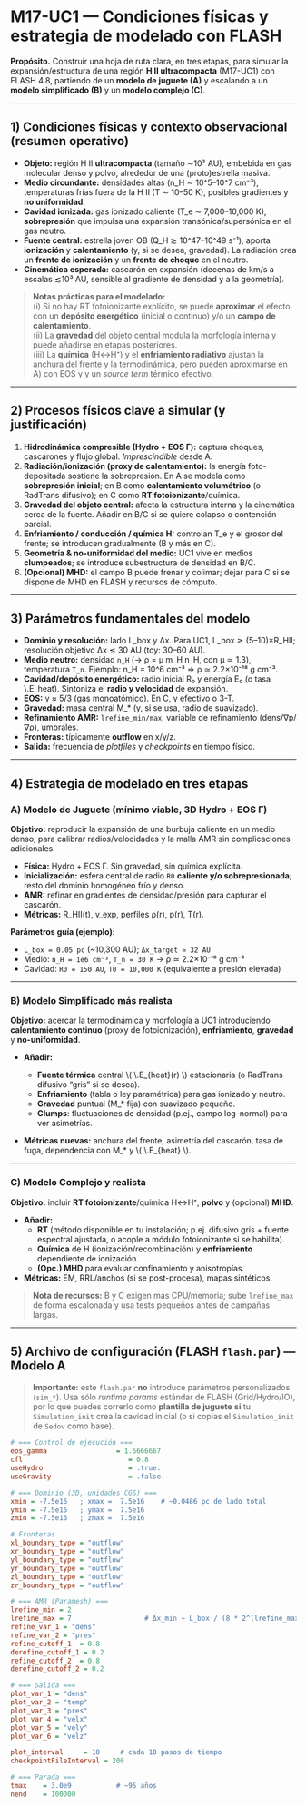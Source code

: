 # M17-UC1 — Condiciones físicas y estrategia de modelado con FLASH

**Propósito.** Construir una hoja de ruta clara, en tres etapas, para simular la expansión/estructura de una región **H II ultracompacta** (M17-UC1) con FLASH 4.8, partiendo de un **modelo de juguete (A)** y escalando a un **modelo simplificado (B)** y un **modelo complejo (C)**.

---

## 1) Condiciones físicas y contexto observacional (resumen operativo)

- **Objeto:** región H II **ultracompacta** (tamaño ∼10³ AU), embebida en gas molecular denso y polvo, alrededor de una (proto)estrella masiva.
- **Medio circundante:** densidades altas (n_H ∼ 10^5–10^7 cm⁻³), temperaturas frías fuera de la H II (T ∼ 10–50 K), posibles gradientes y **no uniformidad**.
- **Cavidad ionizada:** gas ionizado caliente (T_e ∼ 7,000–10,000 K), **sobrepresión** que impulsa una expansión transónica/supersónica en el gas neutro.
- **Fuente central:** estrella joven OB (Q_H ≳ 10^47–10^49 s⁻¹), aporta **ionización** y **calentamiento** (y, si se desea, gravedad). La radiación crea un **frente de ionización** y un **frente de choque** en el neutro.
- **Cinemática esperada:** cascarón en expansión (decenas de km/s a escalas ≲10³ AU, sensible al gradiente de densidad y a la geometría).

> **Notas prácticas para el modelado:**  
> (i) Si no hay RT fotoionizante explícito, se puede **aproximar** el efecto con un **depósito energético** (inicial o continuo) y/o un **campo de calentamiento**.  
> (ii) La **gravedad** del objeto central modula la morfología interna y puede añadirse en etapas posteriores.  
> (iii) La **química** (H↔H⁺) y el **enfriamiento radiativo** ajustan la anchura del frente y la termodinámica, pero pueden aproximarse en A) con EOS γ y un *source term* térmico efectivo.

---

## 2) Procesos físicos clave a simular (y justificación)

1. **Hidrodinámica compresible (Hydro + EOS Γ):** captura choques, cascarones y flujo global. *Imprescindible* desde A.
2. **Radiación/ionización (proxy de calentamiento):** la energía foto-depositada sostiene la sobrepresión. En A se modela como **sobrepresión inicial**; en B como **calentamiento volumétrico** (o RadTrans difusivo); en C como **RT fotoionizante**/química.
3. **Gravedad del objeto central:** afecta la estructura interna y la cinemática cerca de la fuente. Añadir en B/C si se quiere colapso o contención parcial.
4. **Enfriamiento / conducción / química H:** controlan T_e y el grosor del frente; se introducen gradualmente (B y más en C).
5. **Geometría & no-uniformidad del medio:** UC1 vive en medios **clumpeados**; se introduce subestructura de densidad en B/C.
6. **(Opcional) MHD:** el campo B puede frenar y colimar; dejar para C si se dispone de MHD en FLASH y recursos de cómputo.

---

## 3) Parámetros fundamentales del modelo

- **Dominio y resolución:** lado L_box y Δx. Para UC1, L_box ≳ (5–10)×R_HII; resolución objetivo Δx ≲ 30 AU (toy: 30–60 AU).  
- **Medio neutro:** densidad `n_H` (→ ρ = μ m_H n_H, con μ ≃ 1.3), temperatura `T_n`. Ejemplo: n_H = 10^6 cm⁻³ ⇒ ρ ≃ 2.2×10⁻¹⁸ g cm⁻³.
- **Cavidad/depósito energético:** radio inicial R₀ y energía E₀ (o tasa \\.E_heat). Sintoniza el **radio y velocidad** de expansión.
- **EOS:** γ ≈ 5/3 (gas monoatómico). En C, γ efectivo o 3-T.
- **Gravedad:** masa central M_* (y, si se usa, radio de suavizado).
- **Refinamiento AMR:** `lrefine_min/max`, variable de refinamiento (dens/∇p/∇ρ), umbrales.
- **Fronteras:** típicamente **outflow** en x/y/z.
- **Salida:** frecuencia de *plotfiles* y *checkpoints* en tiempo físico.

---

## 4) Estrategia de modelado en **tres etapas**

### A) **Modelo de Juguete** (mínimo viable, 3D Hydro + EOS Γ)
**Objetivo:** reproducir la expansión de una burbuja caliente en un medio denso, para calibrar radios/velocidades y la malla AMR sin complicaciones adicionales.

- **Física:** Hydro + EOS Γ. Sin gravedad, sin química explícita.  
- **Inicialización:** esfera central de radio `R0` **caliente y/o sobrepresionada**; resto del dominio homogéneo frío y denso.  
- **AMR:** refinar en gradientes de densidad/presión para capturar el cascarón.  
- **Métricas:** R_HII(t), v_exp, perfiles ρ(r), p(r), T(r).

**Parámetros guía (ejemplo):**
- `L_box = 0.05 pc` (~10,300 AU); `Δx_target ≃ 32 AU`  
- Medio: `n_H = 1e6 cm⁻³`, `T_n = 30 K` → ρ ≃ 2.2×10⁻¹⁸ g cm⁻³  
- Cavidad: `R0 = 150 AU`, `T0 = 10,000 K` (equivalente a presión elevada)

---

### B) **Modelo Simplificado más realista**
**Objetivo:** acercar la termodinámica y morfología a UC1 introduciendo **calentamiento continuo** (proxy de fotoionización), **enfriamiento**, **gravedad** y **no-uniformidad**.

- **Añadir:**  
  - **Fuente térmica** central \\( \\.E_{heat}(r) \\) estacionaria (o RadTrans difusivo “gris” si se desea).  
  - **Enfriamiento** (tabla o ley paramétrica) para gas ionizado y neutro.  
  - **Gravedad** puntual (M_* fija) con suavizado pequeño.  
  - **Clumps**: fluctuaciones de densidad (p.ej., campo log-normal) para ver asimetrías.

- **Métricas nuevas:** anchura del frente, asimetría del cascarón, tasa de fuga, dependencia con M_* y \\( \\.E_{heat} \\).

---

### C) **Modelo Complejo y realista**
**Objetivo:** incluir **RT fotoionizante**/química H↔H⁺, **polvo** y (opcional) **MHD**.

- **Añadir:**  
  - **RT** (método disponible en tu instalación; p.ej. difusivo gris + fuente espectral ajustada, o acople a módulo fotoionizante si se habilita).  
  - **Química** de H (ionización/recombinación) y **enfriamiento** dependiente de ionización.  
  - **(Opc.) MHD** para evaluar confinamiento y anisotropías.  
- **Métricas:** EM, RRL/anchos (si se post-procesa), mapas sintéticos.

> **Nota de recursos:** B y C exigen más CPU/memoria; sube `lrefine_max` de forma escalonada y usa tests pequeños antes de campañas largas.

---

## 5) Archivo de configuración (FLASH **`flash.par`**) — **Modelo A**

> **Importante:** este `flash.par` **no** introduce parámetros personalizados (`sim_*`). Usa sólo *runtime params* estándar de FLASH (Grid/Hydro/IO), por lo que puedes correrlo como **plantilla de juguete** **si** tu `Simulation_init` crea la cavidad inicial (o si copias el `Simulation_init` de `Sedov` como base).

```ini
# === Control de ejecución ===
eos_gamma                 = 1.6666667
cfl                          = 0.8
useHydro                     = .true.
useGravity                   = .false.

# === Dominio (3D, unidades CGS) ===
xmin = -7.5e16   ; xmax =  7.5e16    # ~0.0486 pc de lado total
ymin = -7.5e16   ; ymax =  7.5e16
zmin = -7.5e16   ; zmax =  7.5e16

# Fronteras
xl_boundary_type = "outflow"
xr_boundary_type = "outflow"
yl_boundary_type = "outflow"
yr_boundary_type = "outflow"
zl_boundary_type = "outflow"
zr_boundary_type = "outflow"

# === AMR (Paramesh) ===
lrefine_min = 2
lrefine_max = 7                  # Δx_min ~ L_box / (8 * 2^(lrefine_max-1)) ≈ 30–40 AU
refine_var_1 = "dens"
refine_var_2 = "pres"
refine_cutoff_1  = 0.8
derefine_cutoff_1 = 0.2
refine_cutoff_2  = 0.8
derefine_cutoff_2 = 0.2

# === Salida ===
plot_var_1 = "dens"
plot_var_2 = "temp"
plot_var_3 = "pres"
plot_var_4 = "velx"
plot_var_5 = "vely"
plot_var_6 = "velz"

plot_interval     = 10     # cada 10 pasos de tiempo
checkpointFileInterval = 200

# === Parada ===
tmax    = 3.0e9           # ~95 años
nend    = 100000

